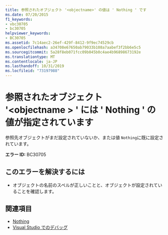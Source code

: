 ```yaml
---
title: 参照されたオブジェクト '<objectname>' の値は ' Nothing ' です
ms.date: 07/20/2015
f1_keywords:
- vbc30705
- bc30705
helpviewer_keywords:
- BC30705
ms.assetid: 7c14aec2-26ef-429f-8412-9f9ec74529cb
ms.openlocfilehash: a34708e67650ab79033b108a7aabef3f2bb6e5c5
ms.sourcegitcommit: 5a28f8eb071fcc09b045b0c4ae4b96898673192e
ms.translationtype: MT
ms.contentlocale: ja-JP
ms.lasthandoff: 10/31/2019
ms.locfileid: "73197988"
---
```

# <a name="referenced-object-objectname-has-a-value-of-nothing"></a>参照されたオブジェクト '\<objectname > ' には ' Nothing ' の値が指定されています
参照先オブジェクトがまだ設定されていないか、または値 `Nothing`に既に設定されています。  
  
 **エラー ID:** BC30705  
  
## <a name="to-correct-this-error"></a>このエラーを解決するには  
  
- オブジェクトの名前のスペルが正しいことと、オブジェクトが設定されていることを確認します。  
  
## <a name="see-also"></a>関連項目

- [Nothing](../../visual-basic/language-reference/nothing.md)
- [Visual Studio でのデバッグ](/visualstudio/debugger/debugger-feature-tour)
